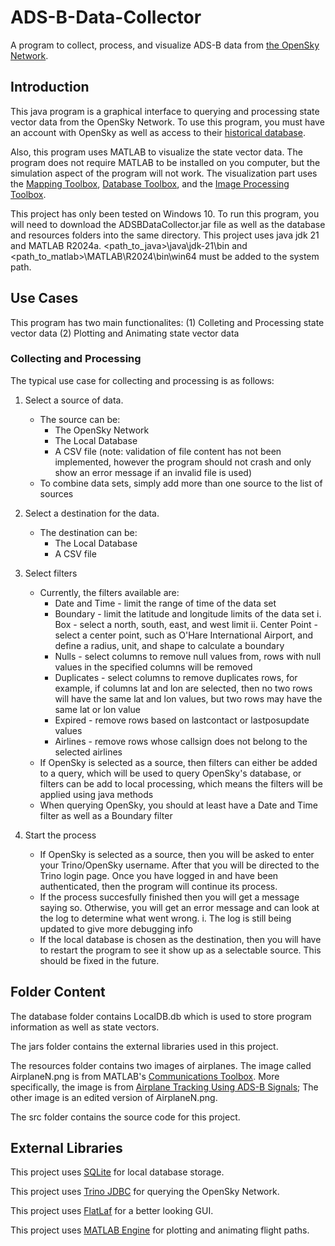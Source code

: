 # ADS-B-Data-Collector
A program to collect, process, and visualize ADS-B data from [the OpenSky Network](https://opensky-network.org/).



## Introduction
This java program is a graphical interface to querying and processing state vector data from the OpenSky Network.
To use this program, you must have an account with OpenSky as well as access to their [historical database](https://opensky-network.org/data/historical-flight-data).

Also, this program uses MATLAB to visualize the state vector data. The program does not require MATLAB to be installed on you computer, but
the simulation aspect of the program will not work. The visualization part uses the [Mapping Toolbox](https://www.mathworks.com/help/map/), [Database Toolbox](https://www.mathworks.com/help/database/), and the [Image Processing Toolbox](https://www.mathworks.com/help/images/).

This project has only been tested on Windows 10.
To run this program, you will need to download the ADSBDataCollector.jar file as well as the database and resources folders into the same directory. 
This project uses java jdk 21 and MATLAB R2024a. <path_to_java>\java\jdk-21\bin and <path_to_matlab>\MATLAB\R2024\bin\win64 must be added to the system path.

## Use Cases
This program has two main functionalites: 
  (1) Colleting and Processing state vector data
  (2) Plotting and Animating state vector data

### Collecting and Processing
The typical use case for collecting and processing is as follows:

1. Select a source of data.
   - The source can be:
     * The OpenSky Network
     * The Local Database
     * A CSV file (note: validation of file content has not been implemented, however the program should not crash and only show an error message if an invalid file is used)
   - To combine data sets, simply add more than one source to the list of sources
     
2. Select a destination for the data.
   - The destination can be:
     * The Local Database
     * A CSV file

3. Select filters
   - Currently, the filters available are:
     * Date and Time - limit the range of time of the data set
     * Boundary - limit the latitude and longitude limits of the data set
        i. Box - select a north, south, east, and west limit
        ii. Center Point - select a center point, such as O'Hare International Airport, and define a radius, unit, and shape to calculate a boundary
     * Nulls - select columns to remove null values from, rows with null values in the specified columns will be removed
     * Duplicates - select columns to remove duplicates rows, for example, if columns lat and lon are selected, then no two rows will have the same lat and lon values, but two rows may have the same lat or lon value
     * Expired - remove rows based on lastcontact or lastposupdate values
     * Airlines - remove rows whose callsign does not belong to the selected airlines
   - If OpenSky is selected as a source, then filters can either be added to a query, which will be used to query OpenSky's database, or filters can be add to local processing, which means the filters will be applied using java methods
   - When querying OpenSky, you should at least have a Date and Time filter as well as a Boundary filter
  
4. Start the process
   - If OpenSky is selected as a source, then you will be asked to enter your Trino/OpenSky username. After that you will be directed to the Trino login page. Once you have logged in and have been authenticated,
     then the program will continue its process.
   - If the process succesfully finished then you will get a message saying so. Otherwise, you will get an error message and can look at the log to determine what went wrong.
     i. The log is still being updated to give more debugging info
   - If the local database is chosen as the destination, then you will have to restart the program to see it show up as a selectable source. This should be fixed in the future.

## Folder Content
The database folder contains LocalDB.db which is used to store program information as well as state vectors.

The jars folder contains the external libraries used in this project.

The resources folder contains two images of airplanes. The image called AirplaneN.png is from MATLAB's [Communications Toolbox](https://www.mathworks.com/help/comm/).
More specifically, the image is from [Airplane Tracking Using ADS-B Signals](https://www.mathworks.com/help/comm/usrpradio/ug/airplane-tracking-using-ads-b-signals-2.html);
The other image is an edited version of AirplaneN.png.

The src folder contains the source code for this project.

## External Libraries
This project uses [SQLite](https://www.sqlite.org/) for local database storage.

This project uses [Trino JDBC](https://trino.io/docs/current/client/jdbc.html) for querying the OpenSky Network.

This project uses [FlatLaf](https://www.formdev.com/flatlaf/) for a better looking GUI.

This project uses [MATLAB Engine](https://www.mathworks.com/help/matlab/matlab_external/get-started-with-matlab-engine-api-for-java.html) for plotting and animating flight paths.

